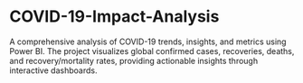 # COVID-19-Impact-Analysis
A comprehensive analysis of COVID-19 trends, insights, and metrics using Power BI. The project visualizes global confirmed cases, recoveries, deaths, and recovery/mortality rates, providing actionable insights through interactive dashboards.

